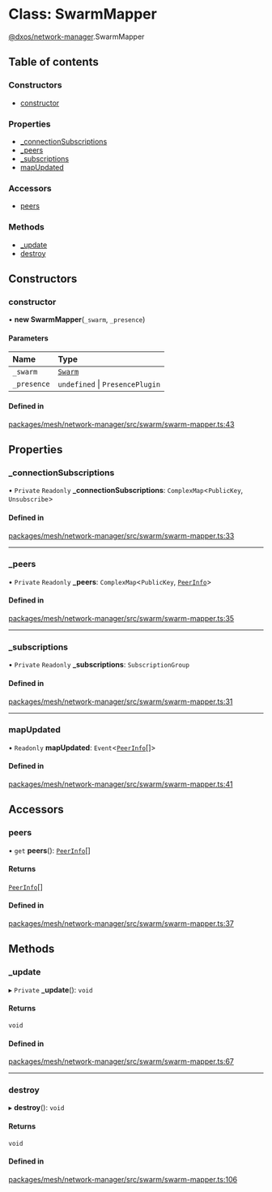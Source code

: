 # Class: SwarmMapper

[@dxos/network-manager](../modules/dxos_network_manager.md).SwarmMapper

## Table of contents

### Constructors

- [constructor](dxos_network_manager.SwarmMapper.md#constructor)

### Properties

- [\_connectionSubscriptions](dxos_network_manager.SwarmMapper.md#_connectionsubscriptions)
- [\_peers](dxos_network_manager.SwarmMapper.md#_peers)
- [\_subscriptions](dxos_network_manager.SwarmMapper.md#_subscriptions)
- [mapUpdated](dxos_network_manager.SwarmMapper.md#mapupdated)

### Accessors

- [peers](dxos_network_manager.SwarmMapper.md#peers)

### Methods

- [\_update](dxos_network_manager.SwarmMapper.md#_update)
- [destroy](dxos_network_manager.SwarmMapper.md#destroy)

## Constructors

### constructor

• **new SwarmMapper**(`_swarm`, `_presence`)

#### Parameters

| Name | Type |
| :------ | :------ |
| `_swarm` | [`Swarm`](dxos_network_manager.Swarm.md) |
| `_presence` | `undefined` \| `PresencePlugin` |

#### Defined in

[packages/mesh/network-manager/src/swarm/swarm-mapper.ts:43](https://github.com/dxos/dxos/blob/e3b936721/packages/mesh/network-manager/src/swarm/swarm-mapper.ts#L43)

## Properties

### \_connectionSubscriptions

• `Private` `Readonly` **\_connectionSubscriptions**: `ComplexMap`<`PublicKey`, `Unsubscribe`\>

#### Defined in

[packages/mesh/network-manager/src/swarm/swarm-mapper.ts:33](https://github.com/dxos/dxos/blob/e3b936721/packages/mesh/network-manager/src/swarm/swarm-mapper.ts#L33)

___

### \_peers

• `Private` `Readonly` **\_peers**: `ComplexMap`<`PublicKey`, [`PeerInfo`](../interfaces/dxos_network_manager.PeerInfo.md)\>

#### Defined in

[packages/mesh/network-manager/src/swarm/swarm-mapper.ts:35](https://github.com/dxos/dxos/blob/e3b936721/packages/mesh/network-manager/src/swarm/swarm-mapper.ts#L35)

___

### \_subscriptions

• `Private` `Readonly` **\_subscriptions**: `SubscriptionGroup`

#### Defined in

[packages/mesh/network-manager/src/swarm/swarm-mapper.ts:31](https://github.com/dxos/dxos/blob/e3b936721/packages/mesh/network-manager/src/swarm/swarm-mapper.ts#L31)

___

### mapUpdated

• `Readonly` **mapUpdated**: `Event`<[`PeerInfo`](../interfaces/dxos_network_manager.PeerInfo.md)[]\>

#### Defined in

[packages/mesh/network-manager/src/swarm/swarm-mapper.ts:41](https://github.com/dxos/dxos/blob/e3b936721/packages/mesh/network-manager/src/swarm/swarm-mapper.ts#L41)

## Accessors

### peers

• `get` **peers**(): [`PeerInfo`](../interfaces/dxos_network_manager.PeerInfo.md)[]

#### Returns

[`PeerInfo`](../interfaces/dxos_network_manager.PeerInfo.md)[]

#### Defined in

[packages/mesh/network-manager/src/swarm/swarm-mapper.ts:37](https://github.com/dxos/dxos/blob/e3b936721/packages/mesh/network-manager/src/swarm/swarm-mapper.ts#L37)

## Methods

### \_update

▸ `Private` **_update**(): `void`

#### Returns

`void`

#### Defined in

[packages/mesh/network-manager/src/swarm/swarm-mapper.ts:67](https://github.com/dxos/dxos/blob/e3b936721/packages/mesh/network-manager/src/swarm/swarm-mapper.ts#L67)

___

### destroy

▸ **destroy**(): `void`

#### Returns

`void`

#### Defined in

[packages/mesh/network-manager/src/swarm/swarm-mapper.ts:106](https://github.com/dxos/dxos/blob/e3b936721/packages/mesh/network-manager/src/swarm/swarm-mapper.ts#L106)
